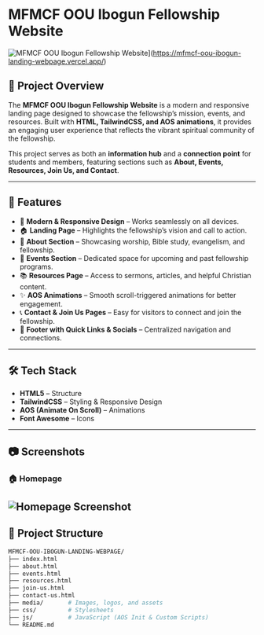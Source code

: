  # MFMCF OOU Ibogun Fellowship Website  

![MFMCF OOU Ibogun Fellowship Website]([./media/readme-banner.png)](https://mfmcf-oou-ibogun-landing-webpage.vercel.app/)  

## 📌 Project Overview  
The **MFMCF OOU Ibogun Fellowship Website** is a modern and responsive landing page designed to showcase the fellowship’s mission, events, and resources. Built with **HTML, TailwindCSS, and AOS animations**, it provides an engaging user experience that reflects the vibrant spiritual community of the fellowship.  

This project serves as both an **information hub** and a **connection point** for students and members, featuring sections such as **About, Events, Resources, Join Us, and Contact**.  

---

## 🚀 Features  
- 🎨 **Modern & Responsive Design** – Works seamlessly on all devices.  
- 🏠 **Landing Page** – Highlights the fellowship’s vision and call to action.  
- 🙌 **About Section** – Showcasing worship, Bible study, evangelism, and fellowship.  
- 📅 **Events Section** – Dedicated space for upcoming and past fellowship programs.  
- 📚 **Resources Page** – Access to sermons, articles, and helpful Christian content.  
- ✨ **AOS Animations** – Smooth scroll-triggered animations for better engagement.  
- 📞 **Contact & Join Us Pages** – Easy for visitors to connect and join the fellowship.  
- 🔗 **Footer with Quick Links & Socials** – Centralized navigation and connections.  

---

## 🛠️ Tech Stack  
- **HTML5** – Structure  
- **TailwindCSS** – Styling & Responsive Design  
- **AOS (Animate On Scroll)** – Animations  
- **Font Awesome** – Icons  

---

## 📷 Screenshots  
### 🏠 Homepage  
![Homepage Screenshot](./media/homepage.png)  
---

## 📂 Project Structure  
```bash
MFMCF-OOU-IBOGUN-LANDING-WEBPAGE/
├── index.html
├── about.html
├── events.html
├── resources.html
├── join-us.html
├── contact-us.html
├── media/       # Images, logos, and assets
├── css/         # Stylesheets
├── js/          # JavaScript (AOS Init & Custom Scripts)
└── README.md

